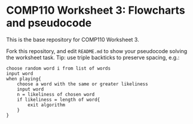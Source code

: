 # COMP110 Worksheet 3: Flowcharts and pseudocode

This is the base repository for COMP110 Worksheet 3.

Fork this repository, and edit `README.md` to show your pseudocode solving the worksheet task. Tip: use triple backticks to preserve spacing, e.g.:

```
choose random word i from list of words
input word
when playing{
	choose a word with the same or greater likeliness
	input word
	n = likeliness of chosen word
	if likeliness = length of word{
		exit algorithm
	}
}

```
